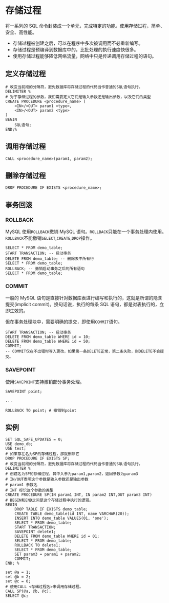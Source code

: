 # 存储过程

将一系列的 SQL 命令封装成一个单元，完成特定的功能。使用存储过程，简单、安全、高性能。

- 存储过程被创建之后，可以在程序中多次被调用而不必重新编写。
- 存储过程是预编译到数据库中的，比批处理的执行速度快很多。
- 使用存储过程能够降低网络流量，网络中只是传递调用存储过程的语句。

## 定义存储过程

```mysql
# 改变当前段的分隔符，避免数据库将存储过程的代码当作普通的SQL语句执行。
DELIMITER %
# 对于存储过程的参数，我们需要定义它们是输入参数还是输出参数，以及它们的类型
CREATE PROCEDURE <procedure_name> (
    <IN>/<OUT> param1 <type>,
    <IN>/<OUT> param2 <type>
)
BEGIN
	SQL语句;
END;%
```

## 调用存储过程

```mysql
CALL <procedure_name>(param1, param2);
```

## 删除存储过程

```mysql
DROP PROCEDURE IF EXISTS <procedure_name>;
```

## 事务回滚

### ROLLBACK

MySQL 使用`ROLLBACK`撤销 MySQL 语句。`ROLLBACK`只能在一个事务处理内使用。`ROLLBACK`不能撤销`SELECT`,`CREATE`,`DROP`操作。

```mysql
SELECT * FROM demo_table;
START TRANSACTION; -- 启动事务
DELETE FROM demo_table; -- 删除表中所有行
SELECT * FROM demo_table;
ROLLBACK; -- 撤销启动事务之后的所有语句
SELECT * FROM demo_table;
```

### COMMIT

一般的 MySQL 语句是直接针对数据库表进行编写和执行的，这就是所谓的隐含提交(implicit commit)。换句话说，执行的每条 SQL 语句，都是对表执行的，立即生效的。

但在事务处理块中，需要明确的提交，即使用`COMMIT`语句。

```mysql
START TRANSACTION; -- 启动事务
DELETE FROM demo_table WHERE id = 10;
DELETE FROM demo_table WHERE id = 50;
COMMIT;
-- COMMIT仅在不出错时写入更改，如果第一条DELETE正常，第二条失败，则DELETE不会提交。
```

### SAVEPOINT

使用`SAVEPOINT`支持撤销部分事务处理。

```mysql
SAVEPOINT point;

...

ROLLBACK TO point; # 撤销到point
```

## 实例

```mysql
SET SQL_SAFE_UPDATES = 0;
USE demo_db;
USE test;
# 如果存在名为SP的存储过程，那就删除它
DROP PROCEDURE IF EXISTS SP;
# 改变当前段的分隔符，避免数据库将存储过程的代码当作普通的SQL语句执行。
DELIMITER %
# 创建名为SP的存储过程，其中入参为param1,param2，返回参数为param3
# IN/OUT表明这个参数是输入参数还是输出参数
# param1 参数名
# INT 标识这个参数的类型
CREATE PROCEDURE SP(IN param1 INT, IN param2 INT,OUT param3 INT)
# BEGIN和END之间是这个存储过程中执行的逻辑。
BEGIN
    DROP TABLE IF EXISTS demo_table;
    CREATE TABLE demo_table(id INT, name VARCHAR(20));
    INSERT INTO demo_table VALUES(01, 'one');
    SELECT * FROM demo_table;
    START TRANSACTION;
    SAVEPOINT delete1;
    DELETE FROM demo_table WHERE id = 01;
    SELECT * FROM demo_table;
    ROLLBACK TO delete1;
    SELECT * FROM demo_table;
	SET param3 = param1 + param2;
	COMMIT;
END; %

set @a = 1;
set @b = 2;
set @c = 0;
# 使用CALL <存储过程名>来调用存储过程。
CALL SP(@a, @b, @c);
SELECT @c;

```
